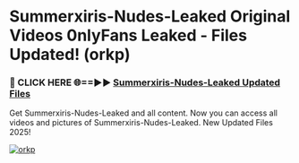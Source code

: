 # Summerxiris-Nudes-Leaked Original Videos 0nlyFans Leaked - Files Updated! (orkp)

<h3>🔴 CLICK HERE 🌐==►► <a href="https://tinyurl.com/yc6ubb5a" rel="nofollow">Summerxiris-Nudes-Leaked Updated Files</a></h3>

Get Summerxiris-Nudes-Leaked and all content. Now you can access all videos and pictures of Summerxiris-Nudes-Leaked. New Updated Files 2025!

[![orkp](https://i.imgur.com/7eu0CRL.gif)](https://tinyurl.com/yc6ubb5a)

